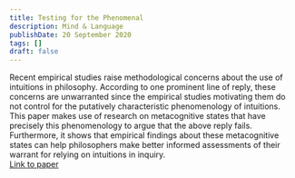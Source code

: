 ```yaml
---
title: Testing for the Phenomenal
description: Mind & Language
publishDate: 20 September 2020
tags: []
draft: false
---
```


Recent empirical studies raise methodological concerns about the use of intuitions in philosophy. According to one prominent line of reply, these concerns are unwarranted since the empirical studies motivating them do not control for the putatively characteristic phenomenology of intuitions. This paper makes use of research on metacognitive states that have precisely this phenomenology to argue that the above reply fails. Furthermore, it shows that empirical findings about these metacognitive states can help philosophers make better informed assessments of their warrant for relying on intuitions in inquiry.  
[Link to paper](https://doi.org/10.1111/mila.12229)